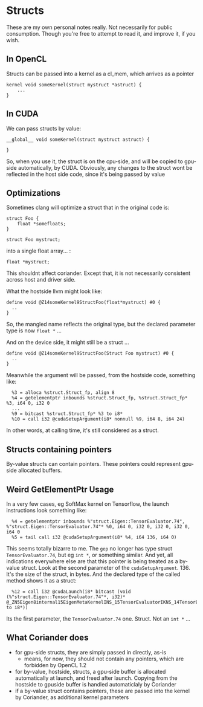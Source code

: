 # Structs

These are my own personal notes really. Not necessarily for public consumption. Though you're free to attempt to read it, and
improve it, if you wish.

## In OpenCL

Structs can be passed into a kernel as a cl_mem, which arrives as a pointer

```
kernel void someKernel(struct mystruct *astruct) {
    ...
}
```

## In CUDA

We can pass structs by value:

```
__global__ void someKernel(struct mystruct astruct) {
    
}
```

So, when you use it, the struct is on the cpu-side, and will be copied to gpu-side automatically, by CUDA. Obviously, any changes to the struct wont be reflected in the host side code, since it's being passed by value

## Optimizations

Sometimes clang will optimize a struct that in the original code is:

```
struct Foo {
    float *somefloats;
}

struct Foo mystruct;
```

into a single float array... :
```
float *mystruct;
```

This shouldnt affect coriander. Except that, it is not necessarily consistent across host and driver side.

What the hostside llvm might look like:
```
define void @Z14someKernel9StructFoo(float*mystruct) #0 {
  ..
}
```
So, the mangled name reflects the original type, but the declared parameter type is now `float *` ...

And on the device side, it might still be a struct ...
```
define void @Z14someKernel9StructFoo(Struct Foo mystruct) #0 {
  ..
}
```

Meanwhile the argument will be passed, from the hostside code, something like:
```
  %3 = alloca %struct.Struct_fp, align 8
  %4 = getelementptr inbounds %struct.Struct_fp, %struct.Struct_fp* %3, i64 0, i32 0
  ...
  %9 = bitcast %struct.Struct_fp* %3 to i8*
  %10 = call i32 @cudaSetupArgument(i8* nonnull %9, i64 8, i64 24)
```

In other words, at calling time, it's still considered as a struct.

## Structs containing pointers

By-value structs can contain pointers. These pointers could represent gpu-side allocated buffers.

## Weird GetElementPtr Usage

In a very few cases, eg SoftMax kernel on Tensorflow, the launch instructions look something like:

```
  %4 = getelementptr inbounds %"struct.Eigen::TensorEvaluator.74", %"struct.Eigen::TensorEvaluator.74"* %0, i64 0, i32 0, i32 0, i32 0, i64 0
  %5 = tail call i32 @cudaSetupArgument(i8* %4, i64 136, i64 0)
```

This seems totally bizarre to me. The `gep` no longer has type struct `TensorEvaluator.74`, but eg `int *`, or something similar. And yet, all indications everywhere else are that this pointer is being treated as a by-value struct.  Look at the second parameter of the `cudaSetupArgument`. 136. It's the size of the struct, in bytes.  And the declared type of the called method shows it as a struct:

```
  %12 = call i32 @cudaLaunch(i8* bitcast (void (%"struct.Eigen::TensorEvaluator.74"*, i32)* @_ZN5Eigen8internal15EigenMetaKernelINS_15TensorEvaluatorIKNS_14TensorEvalToOpIKNS_17TensorReductionOpINS0_10SumReducerIfEEKNS_6DSizesIiLi1EEEKNS_18TensorCwiseUnaryOpINS0_13scalar_exp_opIfEEKNS_9TensorMapINS_6TensorIfLi2ELi1EiEELi16ENS_11MakePointerEEEEESG_EESG_EENS_9GpuDeviceEEEiEEvT_T0_ to i8*))
```

Its the first parameter, the `TensorEvaluator.74` one. Struct. Not an `int *` ...

## What Coriander does

- for gpu-side structs, they are simply passed in directly, as-is
  - means, for now, they should not contain any pointers, which are forbidden by OpenCL 1.2
- for by-value, hostside, structs, a gpu-side buffer is allocated automatically at launch, and freed after launch.  Copying from the hostside to gpuside buffer is handled automaticlaly by Coriander
- if a by-value struct contains pointers, these are passed into the kernel by Coriander, as additional kernel parameters
